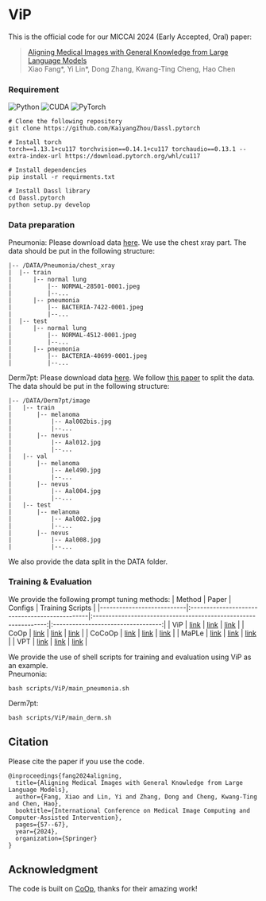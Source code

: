 # ViP
This is the official code for our MICCAI 2024 (Early Accepted, Oral) paper:
> [Aligning Medical Images with General Knowledge from Large Language Models](https://arxiv.org/pdf/2409.00341)  
> Xiao Fang*, Yi Lin*, Dong Zhang, Kwang-Ting Cheng, Hao Chen


### Requirement
![Python](https://img.shields.io/badge/Python-3.9-blue?style=flat&logo=python)
![CUDA](https://img.shields.io/badge/CUDA-11.7-green?style=flat&logo=nvidia
)
![PyTorch](https://img.shields.io/badge/PyTorch-1.13.1-EE4C2C?style=flat&logo=pytorch)
```
# Clone the following repository
git clone https://github.com/KaiyangZhou/Dassl.pytorch

# Install torch
torch==1.13.1+cu117 torchvision==0.14.1+cu117 torchaudio==0.13.1 --extra-index-url https://download.pytorch.org/whl/cu117

# Install dependencies
pip install -r requirments.txt

# Install Dassl library
cd Dassl.pytorch
python setup.py develop
```

### Data preparation
Pneumonia: Please download data [here](https://data.mendeley.com/datasets/rscbjbr9sj/3). We use the chest xray part. The data should be put in the following structure: 
```
|-- /DATA/Pneumonia/chest_xray
|  |-- train
|      |-- normal lung
|          |-- NORMAL-28501-0001.jpeg
|          |--...
|      |-- pneumonia
|          |-- BACTERIA-7422-0001.jpeg
|          |--...
|  |-- test
|      |-- normal lung
|          |-- NORMAL-4512-0001.jpeg
|          |--...
|      |-- pneumonia
|          |-- BACTERIA-40699-0001.jpeg
|          |--...
```

Derm7pt: Please download data [here](https://derm.cs.sfu.ca/Welcome.html). We follow [this paper](https://github.com/CristianoPatricio/coherent-cbe-skin) to split the data. The data should be put in the following structure:
```
|-- /DATA/Derm7pt/image
|   |-- train
|       |-- melanoma
|           |-- Aal002bis.jpg
|           |--...
|       |-- nevus
|           |-- Aal012.jpg
|           |--...
|   |-- val
|       |-- melanoma
|           |-- Ael490.jpg
|           |--...
|       |-- nevus
|           |-- Aal004.jpg
|           |--...
|   |-- test
|       |-- melanoma
|           |-- Aal002.jpg
|           |--...
|       |-- nevus
|           |-- Aal008.jpg
|           |--...
```
We also provide the data split in the DATA folder.

### Training & Evaluation
We provide the following prompt tuning methods:
| Method                    | Paper                                         |                             Configs                             |          Training Scripts          |
|---------------------------|:----------------------------------------------|:---------------------------------------------------------------:|:----------------------------------:|
| ViP                     | [link](https://arxiv.org/abs/2409.00341)                                     | [link](configs/trainers/ViP)  |       [link](scripts/ViP)        |
| CoOp                      | [link](https://arxiv.org/abs/2109.01134) |                  [link](configs/trainers/CoOp)                  |        [link](scripts/CoOp)        |
| CoCoOp                   | [link](https://arxiv.org/abs/2203.05557) |                 [link](configs/trainers/CoCoOp)                 |       [link](scripts/CoCoOp)       |
| MaPLe                     | [link](https://arxiv.org/abs/2210.03117)                                     | [link](configs/trainers/MaPLe)  |       [link](scripts/MaPLe)        |
| VPT                     | [link](https://arxiv.org/abs/2210.02390)                                     | [link](configs/trainers/VPT)  |       [link](scripts/VPT)        |

We provide the use of shell scripts for training and evaluation using ViP as an example.   
Pneumonia:
```
bash scripts/ViP/main_pneumonia.sh
```
Derm7pt:
```
bash scripts/ViP/main_derm.sh
```

## Citation
Please cite the paper if you use the code.
```
@inproceedings{fang2024aligning,
  title={Aligning Medical Images with General Knowledge from Large Language Models},
  author={Fang, Xiao and Lin, Yi and Zhang, Dong and Cheng, Kwang-Ting and Chen, Hao},
  booktitle={International Conference on Medical Image Computing and Computer-Assisted Intervention},
  pages={57--67},
  year={2024},
  organization={Springer}
}
```

## Acknowledgment
The code is built on [CoOp](https://github.com/KaiyangZhou/CoOp), thanks for their amazing work!